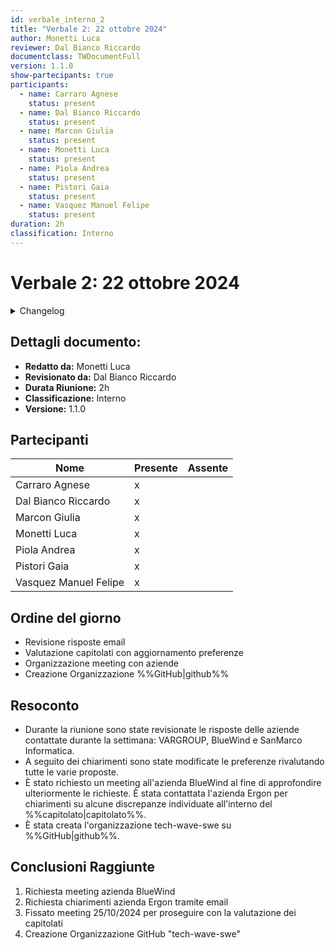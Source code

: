 ```yaml
---
id: verbale_interno_2
title: "Verbale 2: 22 ottobre 2024"
author: Monetti Luca
reviewer: Dal Bianco Riccardo
documentclass: TWDocumentFull
version: 1.1.0
show-partecipants: true
participants:
  - name: Carraro Agnese
    status: present
  - name: Dal Bianco Riccardo
    status: present
  - name: Marcon Giulia
    status: present
  - name: Monetti Luca
    status: present
  - name: Piola Andrea
    status: present
  - name: Pistori Gaia
    status: present
  - name: Vasquez Manuel Felipe
    status: present
duration: 2h
classification: Interno
---
```


<!-- ::: {.no-export} -->

# Verbale 2: 22 ottobre 2024

<details>
  <summary>Changelog</summary>

<!-- ::: -->

| Data       | Versione | Descrizione                              | Autore       | Data Approvazione | Approvatore         |
| ---------- | -------- | ---------------------------------------- | ------------ | ----------------- | ------------------- |
| 04/11/2024 | 1.1.0    | Aggiunto versionamento e durata riunione | Monetti Luca | 05/10/2024        | Dal Bianco Riccardo |
| 22/10/2024 | 1.0.0    | Prima stesura del documento              | Monetti Luca | 23/10/2024        | Dal Bianco Riccardo |

Table: Changelog

<!-- ::: {.no-export} -->

</details>

## Dettagli documento:

- **Redatto da:** Monetti Luca
- **Revisionato da:** Dal Bianco Riccardo
- **Durata Riunione:** 2h
- **Classificazione:** Interno
- **Versione:** 1.1.0

## Partecipanti

| Nome                  | Presente | Assente |
| --------------------- | -------- | ------- |
| Carraro Agnese        | x        |         |
| Dal Bianco Riccardo   | x        |         |
| Marcon Giulia         | x        |         |
| Monetti Luca          | x        |         |
| Piola Andrea          | x        |         |
| Pistori Gaia          | x        |         |
| Vasquez Manuel Felipe | x        |         |

<!-- ::: -->

## Ordine del giorno

- Revisione risposte email
- Valutazione capitolati con aggiornamento preferenze
- Organizzazione meeting con aziende
- Creazione Organizzazione %%GitHub|github%%

## Resoconto

- Durante la riunione sono state revisionate le risposte delle aziende contattate durante la settimana: VARGROUP, BlueWind e SanMarco Informatica.
- A seguito dei chiarimenti sono state modificate le preferenze rivalutando tutte le varie proposte.
- È stato richiesto un meeting all'azienda BlueWind al fine di approfondire ulteriormente le richieste. È stata contattata l'azienda Ergon per chiarimenti su alcune discrepanze individuate all'interno del %%capitolato|capitolato%%.
- È stata creata l'organizzazione tech-wave-swe su %%GitHub|github%%.

## Conclusioni Raggiunte

1. Richiesta meeting azienda BlueWind
2. Richiesta chiarimenti azienda Ergon tramite email
3. Fissato meeting 25/10/2024 per proseguire con la valutazione dei capitolati
4. Creazione Organizzazione GitHub "tech-wave-swe"

